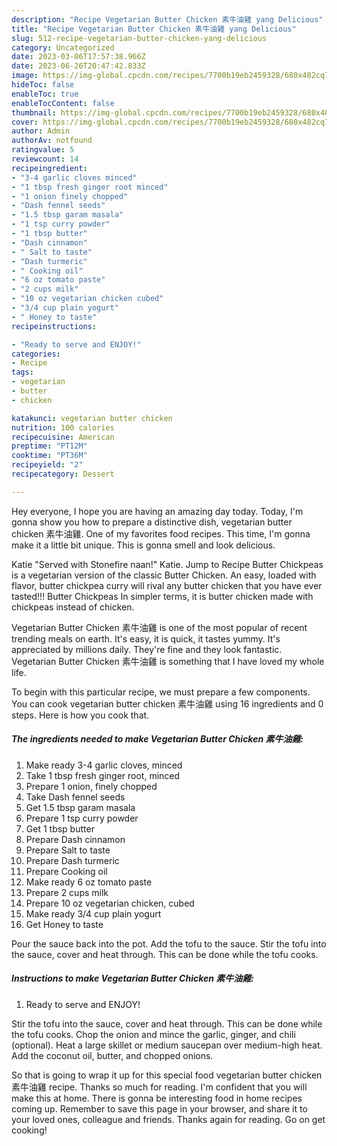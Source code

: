 ```yaml
---
description: "Recipe Vegetarian Butter Chicken 素牛油雞 yang Delicious"
title: "Recipe Vegetarian Butter Chicken 素牛油雞 yang Delicious"
slug: 512-recipe-vegetarian-butter-chicken-yang-delicious
category: Uncategorized
date: 2023-03-06T17:57:38.966Z
date: 2023-06-26T20:47:42.833Z
image: https://img-global.cpcdn.com/recipes/7700b19eb2459328/680x482cq70/vegetarian-butter-chicken-素牛油雞-recipe-main-photo.jpg
hideToc: false
enableToc: true
enableTocContent: false
thumbnail: https://img-global.cpcdn.com/recipes/7700b19eb2459328/680x482cq70/vegetarian-butter-chicken-素牛油雞-recipe-main-photo.jpg
cover: https://img-global.cpcdn.com/recipes/7700b19eb2459328/680x482cq70/vegetarian-butter-chicken-素牛油雞-recipe-main-photo.jpg
author: Admin
authorAv: notfound
ratingvalue: 5
reviewcount: 14
recipeingredient:
- "3-4 garlic cloves minced"
- "1 tbsp fresh ginger root minced"
- "1 onion finely chopped"
- "Dash fennel seeds"
- "1.5 tbsp garam masala"
- "1 tsp curry powder"
- "1 tbsp butter"
- "Dash cinnamon"
- " Salt to taste"
- "Dash turmeric"
- " Cooking oil"
- "6 oz tomato paste"
- "2 cups milk"
- "10 oz vegetarian chicken cubed"
- "3/4 cup plain yogurt"
- " Honey to taste"
recipeinstructions:

- "Ready to serve and ENJOY!"
categories:
- Recipe
tags:
- vegetarian
- butter
- chicken

katakunci: vegetarian butter chicken 
nutrition: 100 calories
recipecuisine: American
preptime: "PT12M"
cooktime: "PT36M"
recipeyield: "2"
recipecategory: Dessert

---
```



Hey everyone, I hope you are having an amazing day today. Today, I'm gonna show you how to prepare a distinctive dish, vegetarian butter chicken 素牛油雞. One of my favorites food recipes. This time, I'm gonna make it a little bit unique. This is gonna smell and look delicious.

Katie &#34;Served with Stonefire naan!&#34; Katie. Jump to Recipe Butter Chickpeas is a vegetarian version of the classic Butter Chicken. An easy, loaded with flavor, butter chickpea curry will rival any butter chicken that you have ever tasted!!! Butter Chickpeas In simpler terms, it is butter chicken made with chickpeas instead of chicken.

Vegetarian Butter Chicken 素牛油雞 is one of the most popular of recent trending meals on earth. It's easy, it is quick, it tastes yummy. It's appreciated by millions daily. They're fine and they look fantastic. Vegetarian Butter Chicken 素牛油雞 is something that I have loved my whole life.


To begin with this particular recipe, we must prepare a few components. You can cook vegetarian butter chicken 素牛油雞 using 16 ingredients and 0 steps. Here is how you cook that.

<!--inarticleads1-->

##### The ingredients needed to make Vegetarian Butter Chicken 素牛油雞:

1. Make ready 3-4 garlic cloves, minced
1. Take 1 tbsp fresh ginger root, minced
1. Prepare 1 onion, finely chopped
1. Take Dash fennel seeds
1. Get 1.5 tbsp garam masala
1. Prepare 1 tsp curry powder
1. Get 1 tbsp butter
1. Prepare Dash cinnamon
1. Prepare  Salt to taste
1. Prepare Dash turmeric
1. Prepare  Cooking oil
1. Make ready 6 oz tomato paste
1. Prepare 2 cups milk
1. Prepare 10 oz vegetarian chicken, cubed
1. Make ready 3/4 cup plain yogurt
1. Get  Honey to taste


Pour the sauce back into the pot. Add the tofu to the sauce. Stir the tofu into the sauce, cover and heat through. This can be done while the tofu cooks. 

<!--inarticleads2-->

##### Instructions to make Vegetarian Butter Chicken 素牛油雞:


1. Ready to serve and ENJOY!

Stir the tofu into the sauce, cover and heat through. This can be done while the tofu cooks. Chop the onion and mince the garlic, ginger, and chili (optional). Heat a large skillet or medium saucepan over medium-high heat. Add the coconut oil, butter, and chopped onions. 

So that is going to wrap it up for this special food vegetarian butter chicken 素牛油雞 recipe. Thanks so much for reading. I'm confident that you will make this at home. There is gonna be interesting food in home recipes coming up. Remember to save this page in your browser, and share it to your loved ones, colleague and friends. Thanks again for reading. Go on get cooking!
